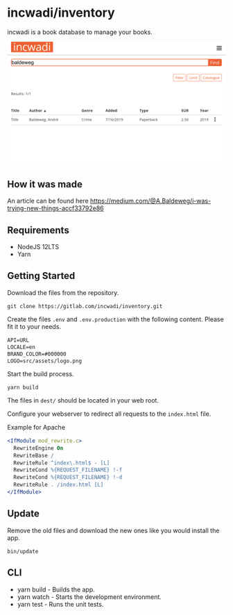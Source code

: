 # incwadi/inventory

incwadi is a book database to manage your books.

![incwadi](screenshot.png)

## How it was made

An article can be found here https://medium.com/@A.Baldeweg/i-was-trying-new-things-accf33792e86

## Requirements

- NodeJS 12LTS
- Yarn

## Getting Started

Download the files from the repository.

```shell
git clone https://gitlab.com/incwadi/inventory.git
```

Create the files `.env` and `.env.production` with the following content. Please fit it to your needs.

```shell
API=URL
LOCALE=en
BRAND_COLOR=#000000
LOGO=src/assets/logo.png
```

Start the build process.

```shell
yarn build
```

The files in `dest/` should be located in your web root.

Configure your webserver to redirect all requests to the `index.html` file.

Example for Apache

```apache
<IfModule mod_rewrite.c>
  RewriteEngine On
  RewriteBase /
  RewriteRule ^index\.html$ - [L]
  RewriteCond %{REQUEST_FILENAME} !-f
  RewriteCond %{REQUEST_FILENAME} !-d
  RewriteRule . /index.html [L]
</IfModule>
```

## Update

Remove the old files and download the new ones like you would install the app.

```shell
bin/update
```

## CLI

- yarn build - Builds the app.
- yarn watch - Starts the development environment.
- yarn test - Runs the unit tests.
